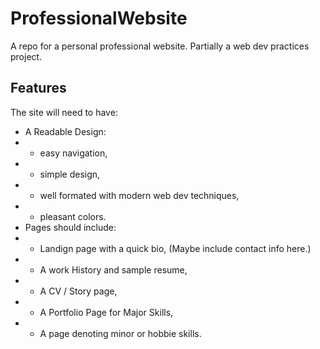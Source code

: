 # ProfessionalWebsite
A repo for a personal professional website. Partially a web dev practices project. 

## Features
The site will need to have:
- A Readable Design:
- - easy navigation,
- - simple design,
- - well formated with modern web dev techniques,
- - pleasant colors.
- Pages should include:
- - Landign page with a quick bio, (Maybe include contact info here.)
- - A work History and sample resume,
- - A CV / Story page,
- - A Portfolio Page for Major Skills,
- - A page denoting minor or hobbie skills.
